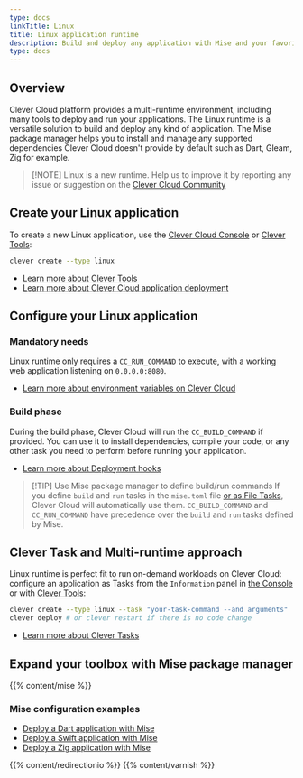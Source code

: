 ```yaml
---
type: docs
linkTitle: Linux
title: Linux application runtime
description: Build and deploy any application with Mise and your favorite tools
type: docs
---
```


## Overview

Clever Cloud platform provides a multi-runtime environment, including many tools to deploy and run your applications. The Linux runtime is a versatile solution to build and deploy any kind of application. The Mise package manager helps you to install and manage any supported dependencies Clever Cloud doesn't provide by default such as Dart, Gleam, Zig for example.

> [!NOTE] Linux is a new runtime. Help us to improve it by reporting any issue or suggestion on the [Clever Cloud Community](https://github.com/CleverCloud/Community/discussions/categories/paas-runtimes)

## Create your Linux application

To create a new Linux application, use the [Clever Cloud Console](https://console.clever-cloud.com) or [Clever Tools](https://github.com/CleverCloud/clever-tools):

```bash
clever create --type linux
```
* [Learn more about Clever Tools](/developers/doc/cli/)
* [Learn more about Clever Cloud application deployment](/developers/doc/quickstart/#create-an-application-step-by-step)

## Configure your Linux application

### Mandatory needs

Linux runtime only requires a `CC_RUN_COMMAND` to execute, with a working web application listening on `0.0.0.0:8080`.

* [Learn more about environment variables on Clever Cloud](/developers/doc/reference/reference-environment-variables/)

### Build phase

During the build phase, Clever Cloud will run the `CC_BUILD_COMMAND` if provided. You can use it to install dependencies, compile your code, or any other task you need to perform before running your application.

- [Learn more about Deployment hooks](/developers/doc/develop/build-hooks/)

>[!TIP] Use Mise package manager to define build/run commands
> If you define `build` and `run` tasks in the `mise.toml` file [or as File Tasks](https://mise.jdx.dev/tasks/#tasks-in-mise-toml-files), Clever Cloud will automatically use them. `CC_BUILD_COMMAND` and `CC_RUN_COMMAND` have precedence over the `build` and `run` tasks defined by Mise.

## Clever Task and Multi-runtime approach

Linux runtime is perfect fit to run on-demand workloads on Clever Cloud: configure an application as Tasks from the `Information` panel in [the Console](https://console.clever-cloud.com) or with [Clever Tools](/developers/doc/cli/applications/#tasks):

```bash
clever create --type linux --task "your-task-command --and arguments"
clever deploy # or clever restart if there is no code change
```

- [Learn more about Clever Tasks](/developers/doc/develop/tasks/)

## Expand your toolbox with Mise package manager

{{% content/mise %}}

### Mise configuration examples

- [Deploy a Dart application with Mise](https://github.com/CleverCloud/dart-with-mise-example)
- [Deploy a Swift application with Mise](https://github.com/CleverCloud/swift-hello-world-example)
- [Deploy a Zig application with Mise](https://github.com/CleverCloud/zig-with-mise-example)

{{% content/redirectionio %}}
{{% content/varnish %}}
